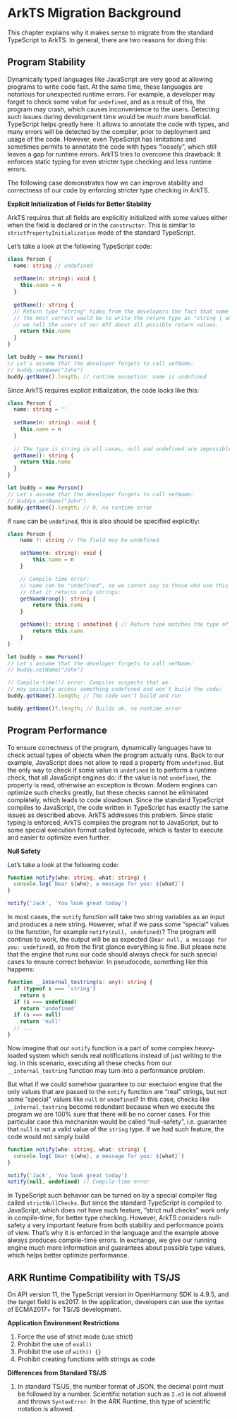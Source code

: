 # ArkTS Migration Background

This chapter explains why it makes sense to migrate from the standard TypeScript to ArkTS. In general, there are two reasons for doing this:

## Program Stability

Dynamically typed languages like JavaScript are very good at allowing programs to write code fast. At the same time, these languages are
notorious for unexpected runtime errors. For example, a developer may forget to check some value for `undefined`, and as a result of this, the program may crash, which causes inconvenience to the users. Detecting such issues during development time would be much more beneficial. TypeScript helps greatly here: It allows to annotate the code with types, and many errors will be detected by the compiler, prior to deployment and usage of the code. However, even TypeScript has limitations and sometimes permits to annotate the code with types “loosely”, which still leaves a gap for runtime errors. ArkTS tries to overcome this drawback: It enforces static typing for even stricter type checking and less runtime errors.

The following case demonstrates how we can improve stability and correctness of our code by enforcing stricter type checking in ArkTS.


**Explicit Initialization of Fields for Better Stability**

ArkTS requires that all fields are explicitly initialized with some values either when the field is declared or in the `constructor`. This is similar to `strictPropertyInitialization` mode of the standard TypeScript.

Let’s take a look at the following TypeScript code:

```typescript
class Person {
  name: string // undefined
  
  setName(n: string): void {
    this.name = n
  }
  
  getName(): string {
  // Return type "string" hides from the developers the fact that name can be undefined.
  // The most correct would be to write the return type as "string | undefined". By doing so
  // we tell the users of our API about all possible return values.
    return this.name
  }
}

let buddy = new Person()
// Let's assume that the developer forgets to call setName:
// buddy.setName("John")
buddy.getName().length; // runtime exception: name is undefined
```

Since ArkTS requires explicit initialization, the code looks like this:

```typescript
class Person {
  name: string = ''
  
  setName(n: string): void {
    this.name = n
  }
  
  // The type is string in all cases, null and undefined are impossible.
  getName(): string {
    return this.name
  }
}

let buddy = new Person()
// Let's assume that the developer forgets to call setName:
// buddys.setName("John")
buddy.getName().length; // 0, no runtime error
```

If `name` can be `undefined`, this is also should be specified explicitly:

```typescript
class Person {
    name ?: string // The field may be undefined

    setName(n: string): void {
        this.name = n
    }

    // Compile-time error:
    // name can be "undefined", so we cannot say to those who use this API
    // that it returns only strings:
    getNameWrong(): string {
        return this.name
    }

    getName(): string | undefined { // Return type matches the type of name
        return this.name
    }
}

let buddy = new Person()
// Let's assume that the developer forgets to call setName:
// buddy.setName("John")

// Compile-time(!) error: Compiler suspects that we
// may possibly access something undefined and won't build the code:
buddy.getName().length; // The code won't build and run

buddy.getName()?.length; // Builds ok, no runtime error
```



## Program Performance

To ensure correctness of the program, dynamically languages have to check actual types of objects when the program actually runs. Back to our example, JavaScript does not allow to read a property from `undefined`. But the only way to check if some value is `undefined` is to perform a runtime check, that all JavaScript engines do: if the value is not `undefined`, the property is read, otherwise an exception is thrown. Modern engines can optimize such checks greatly, but these checks cannot be eliminated completely, which leads to code slowdown. Since the standard TypeScript compiles to JavaScript, the code written in TypeScript has exactly the same issues as described above. ArkTS addresses this problem. Since static typing is enforced, ArkTS compiles the program not to JavaScript, but to some special execution format called bytecode, which is faster to execute and easier to optimize even further.


**Null Safety**

Let’s take a look at the following code:

```typescript
function notify(who: string, what: string) {
  console.log(`Dear ${who}, a message for you: ${what}`)
}

notify('Jack', 'You look great today')
```

In most cases, the `notify` function will take two string variables as an input and produces a new string. However, what if we pass some “special” values to the function, for example `notify(null, undefined)`? The program will continue to work, the output will be as expected (`Dear null, a message for you: undefined`), so from the first glance everything is fine. But please note that the engine that runs our code should always check for such special cases to ensure correct behavior. In pseudocode, something like this happens:

```typescript
function __internal_tostring(s: any): string {
  if (typeof s === 'string')
    return s
  if (s === undefined)
    return 'undefined'
  if (s === null)
    return 'null'
  // ...
}
```

Now imagine that our `notify` function is a part of some complex heavy-loaded system which sends real notifications instead of just writing to the log. In
this scenario, executing all these checks from our `__internal_tostring` function may turn into a performance problem.

But what if we could somehow guarantee to our exectuion engine that the only values that are passed to the `notify` function are “real” strings, but not
some “special” values like `null` or `undefined`? In this case, checks like `__internal_tostring` become redundant because when we execute the program
we are 100% sure that there will be no corner cases. For this particular case this mechanism would be called “null-safety”, i.e. guarantee that `null` is
not a valid value of the `string` type. If we had such feature, the code would not simply build:

```typescript
function notify(who: string, what: string) {
  console.log(`Dear ${who}, a message for you: ${what}`)
}

notify('Jack', 'You look great today')
notify(null, undefined) // Compile-time error
```

In TypeScript such behavior can be turned on by a special compiler flag called `strictNullChecks`. But since the standard TypeScript is compiled to JavaScript, which does not have such feature, “strict null checks” work only in compile-time, for better type checking. However, ArkTS considers null-safety a very
important feature from both stability and performance points of view. That’s why it is enforced in the language and the example above always produces
compile-time errors. In exchange, we give our running engine much more information and guarantees about possible type values, which helps better optimize performance.

## ARK Runtime Compatibility with TS/JS

On API version 11, the TypeScript version in OpenHarmony SDK is 4.9.5, and the target field is es2017. In the application, developers can use the syntax of ECMA2017+ for TS/JS development.

**Application Environment Restrictions**

1. Force the use of strict mode (use strict)
2. Prohibit the use of `eval()`
3. Prohibit the use of `with() {}`
4. Prohibit creating functions with strings as code

**Differences from Standard TS/JS**

1. In standard TS/JS, the number format of JSON, the decimal point must be followed by a number. Scientific notation such as `2.e3` is not allowed and throws `SyntaxError`. In the ARK Runtime, this type of scientific notation is allowed.
